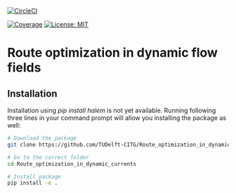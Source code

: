 [![CircleCI](https://circleci.com/gh/TUDelft-CITG/Hydraulic-Infrastructure-Realisation.svg?style=svg&circle-token=fc95d870dc21fdf11e1ebc02f9defcd99212197a)](https://circleci.com/gh/TUDelft-CITG/Hydraulic-Infrastructure-Realisation)

[![Coverage](https://oedm.vanoord.com/proxy/circleci_no_redirect/github/TUDelft-CITG/Hydraulic-Infrastructure-Realisation/master/latest/3b00333d4fe20c813bd9bc81ce2e1d4f5fae987a/tmp/artifacts/coverage.svg)](https://oedm.vanoord.com/proxy/circleci_no_redirect/github/TUDelft-CITG/Hydraulic-Infrastructure-Realisation/master/latest/3b00333d4fe20c813bd9bc81ce2e1d4f5fae987a/tmp/artifacts/index.html)
[ ![License: MIT](https://img.shields.io/badge/License-MIT-brightgreen.svg)](https://github.com/TUDelft-CITG/Route_optimization_in_dynamic_currents/blob/master/LICENSE.txt)

Route optimization in dynamic flow fields
====================================

## Installation

Installation using *pip install halem* is not yet available. Running following three lines in your command prompt will allow you installing the package as well:

``` bash
# Download the package
git clone https://github.com/TUDelft-CITG/Route_optimization_in_dynamic_currents

# Go to the correct folder
cd Route_optimization_in_dynamic_currents

# Install package
pip install -e .
```
